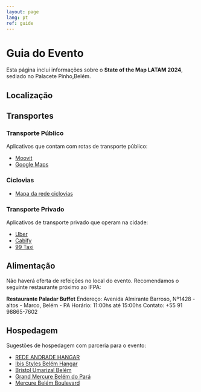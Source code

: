 ```yaml
---
layout: page
lang: pt
ref: guide
---
```


# Guia do Evento

Esta página inclui informações sobre o **State of the Map LATAM 2024**, sediado no Palacete Pinho,Belém.

## Localização

<div id="map" data-map_center="{{ site.map_config.map_center | jsonify }}"
  data-zoom-level="{{ site.map_config.zoom_level }}"
  data-marker_lat_lng="{{ site.map_config.marker_lat_lng | jsonify }}">
</div>

## Transportes

### Transporte Público

Aplicativos que contam com rotas de transporte público:

- [Moovit](https://moovitapp.com/)
- [Google Maps](https://maps.google.com)

### Ciclovias

- [Mapa da rede
ciclovias](https://semob.belem.pa.gov.br/wp-content/uploads/2021/03/Mapa_Rede_Cicloviaria_Realistico-2019.pdf)

### Transporte Privado

Aplicativos de transporte privado que operam na cidade:

- [Uber](https://www.uber.com/global/pt-br/cities/belem/)
- [Cabify](https://play.google.com/store/apps/details?id=com.cabify.rider)
- [99 Taxi](https://play.google.com/store/apps/details?id=com.taxis99)

## Alimentação

Não haverá oferta de refeições no local do evento. Recomendamos o seguinte restaurante próximo ao IFPA:

**Restaurante Paladar Buffet**
Endereço: Avenida Almirante Barroso, Nº1428 - altos - Marco, Belém - PA
Horário: 11:00hs até 15:00hs
Contato: +55 91 98865-7602

## Hospedagem

Sugestões de hospedagem com parceria para o evento:

- [REDE ANDRADE HANGAR](https://www.booking.com/Share-lVsvSUu)
- [Ibis Styles Belém Hangar](https://www.booking.com/Share-kiLSdPn)
- [Bristol Umarizal Belém](https://www.booking.com/Share-fdbaPs)
- [Grand Mercure Belém do Pará](https://www.booking.com/Share-MJlxe6)
- [Mercure Belém Boulevard](https://www.booking.com/Share-chQ7gr)
